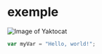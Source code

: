 # exemple

![Image of Yaktocat](https://octodex.github.com/images/yaktocat.png)

``` javascript
var myVar = "Hello, world!";
```
